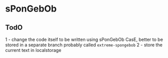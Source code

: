 # sPonGebOb

## TodO
1 - change the code itself to be written using sPonGebOb CasE, better to be stored in a separate branch probably called `extreme-spongebob`
2 - store the current text in localstorage